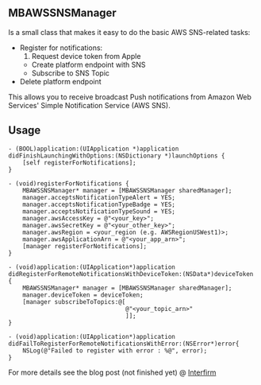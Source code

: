 ## MBAWSSNSManager

Is a small class that makes it easy to do the basic AWS SNS-related tasks:

- Register for notifications:
	1. Request device token from Apple
	- Create platform endpoint with SNS
	- Subscribe to SNS Topic
- Delete platform endpoint

This allows you to receive broadcast Push notifications from Amazon Web Services' Simple Notification Service (AWS SNS).


## Usage

	- (BOOL)application:(UIApplication *)application didFinishLaunchingWithOptions:(NSDictionary *)launchOptions {
		[self registerForNotifications];
	}
	
	- (void)registerForNotifications {
	    MBAWSSNSManager* manager = [MBAWSSNSManager sharedManager];
	    manager.acceptsNotificationTypeAlert = YES;
	    manager.acceptsNotificationTypeBadge = YES;
	    manager.acceptsNotificationTypeSound = YES;
	    manager.awsAccessKey = @"<your_key>";
	    manager.awsSecretKey = @"<your_other_key>";
	    manager.awsRegion = <your_region (e.g. AWSRegionUSWest1)>;
	    manager.awsApplicationArn = @"<your_app_arn>";
	    [manager registerForNotifications];
	}
	
	- (void)application:(UIApplication*)application didRegisterForRemoteNotificationsWithDeviceToken:(NSData*)deviceToken {
	    MBAWSSNSManager* manager = [MBAWSSNSManager sharedManager];
	    manager.deviceToken = deviceToken;
	    [manager subscribeToTopics:@[
	                                 @"<your_topic_arn>"
	                                 ]];
	}

	- (void)application:(UIApplication*)application didFailToRegisterForRemoteNotificationsWithError:(NSError*)error{
	    NSLog(@"Failed to register with error : %@", error);
	}


For more details see the blog post (not finished yet) @ [Interfirm](http://blog.interfirm.co.jp)